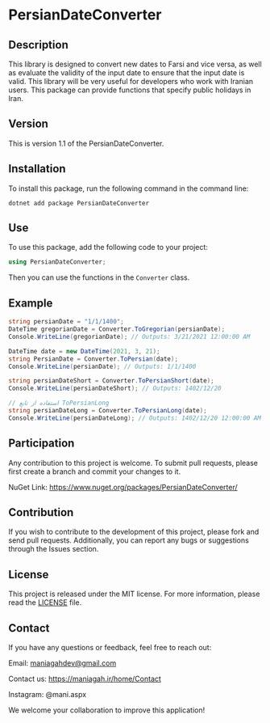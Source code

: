 # PersianDateConverter

## Description

This library is designed to convert new dates to Farsi and vice versa, as well as evaluate the validity of the input date to ensure that the input date is valid. This library will be very useful for developers who work with Iranian users. This package can provide functions that specify public holidays in Iran.

## Version

This is version 1.1 of the PersianDateConverter.

## Installation

To install this package, run the following command in the command line:
```
dotnet add package PersianDateConverter
```
## Use

To use this package, add the following code to your project:

```csharp
using PersianDateConverter;
```
Then you can use the functions in the ```Converter``` class.

## Example
```csharp
string persianDate = "1/1/1400";
DateTime gregorianDate = Converter.ToGregorian(persianDate);
Console.WriteLine(gregorianDate); // Outputs: 3/21/2021 12:00:00 AM

DateTime date = new DateTime(2021, 3, 21);
string PersianDate = Converter.ToPersian(date);
Console.WriteLine(persianDate); // Outputs: 1/1/1400

string persianDateShort = Converter.ToPersianShort(date);
Console.WriteLine(persianDateShort); // Outputs: 1402/12/20

// استفاده از تابع ToPersianLong
string persianDateLong = Converter.ToPersianLong(date);
Console.WriteLine(persianDateLong); // Outputs: 1402/12/20 12:00:00 AM
```
## Participation
Any contribution to this project is welcome. To submit pull requests, please first create a branch and commit your changes to it.

NuGet Link: https://www.nuget.org/packages/PersianDateConverter/

## Contribution
If you wish to contribute to the development of this project, please fork and send pull requests. Additionally, you can report any bugs or suggestions through the Issues section.

## License
This project is released under the MIT license. For more information, please read the [LICENSE](https://choosealicense.com/licenses/mit/) file.

## Contact
If you have any questions or feedback, feel free to reach out:

Email: maniagahdev@gmail.com

Contact us: https://maniagah.ir/home/Contact

Instagram: @mani.aspx

We welcome your collaboration to improve this application!
```
